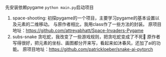 先安装依赖pygame
`python main.py`启动项目
1. space-shooting:
初探pygame的一个项目，主要学习pygame的基本设置以及元素的二维移动。
与原作者相比，我用class作了一些方法的封装。
原项目地址：https://github.com/attreyabhatt/Space-Invaders-Pygame
2. subs-snake
贪吃蛇，我改变了一些游戏规则，把贪吃蛇变成了不死🐍
原作者写得很好，把元素的坐标、画图都分开来写，看起来如沐春风，还加了ai的功能。
原项目地址：https://github.com/patrickloeber/snake-ai-pytorch
